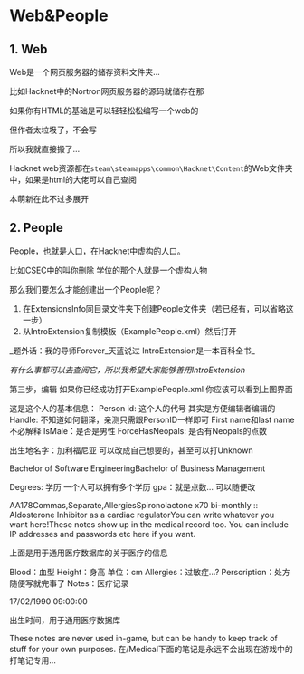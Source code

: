 # Web&People

## 1.    Web

Web是一个网页服务器的储存资料文件夹…

比如Hacknet中的Nortron网页服务器的源码就储存在那

如果你有HTML的基础是可以轻轻松松编写一个web的

但作者太垃圾了，不会写

所以我就直接搬了…

Hacknet web资源都在`steam\steamapps\common\Hacknet\Content`的Web文件夹中，如果是html的大佬可以自己查阅

本萌新在此不过多展开

## 2.    People

People，也就是人口，在Hacknet中虚构的人口。

比如CSEC中的叫你删除 学位的那个人就是一个虚构人物

那么我们要怎么才能创建出一个People呢？

1. 在ExtensionsInfo同目录文件夹下创建People文件夹（若已经有，可以省略这一步）
2. 从IntroExtension复制模板（ExamplePeople.xml）然后打开

_题外话：我的导师Forever_天蓝说过 IntroExtension是一本百科全书\_

_有什么事都可以去查阅它，所以我希望大家能够善用IntroExtension_ 

第三步，编辑 如果你已经成功打开ExamplePeople.xml 你应该可以看到上图界面

 这是这个人的基本信息： Person id: 这个人的代号 其实是方便编辑者编辑的 Handle: 不知道如何翻译，亲测只需跟PersonID一样即可 First name和last name不必解释 IsMale：是否是男性 ForceHasNeopals: 是否有Neopals的点数

出生地名字：加利福尼亚 可以改成自己想要的，甚至可以打Unknown

Bachelor of Software EngineeringBachelor of Business Management

Degrees: 学历 一个人可以拥有多个学历 gpa：就是点数… 可以随便改

AA178Commas,Separate,AllergiesSpironolactone x70 bi-monthly :: Aldosterone Inhibitor as a cardiac regulatorYou can write whatever you want here!These notes show up in the medical record too. You can include IP addresses and passwords etc here if you want.

上面是用于通用医疗数据库的关于医疗的信息

Blood：血型 Height：身高 单位：cm Allergies：过敏症…? Perscription：处方 随便写就完事了 Notes：医疗记录

17/02/1990 09:00:00

出生时间，用于通用医疗数据库

These notes are never used in-game, but can be handy to keep track of stuff for your own purposes. 在/Medical下面的笔记是永远不会出现在游戏中的 打笔记专用…

